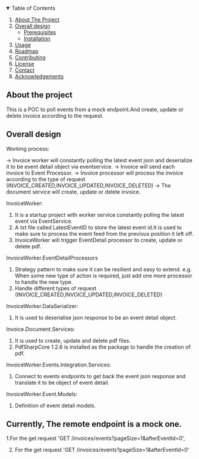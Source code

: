 <details open="open">
  <summary>Table of Contents</summary>
  <ol>
    <li>
      <a href="#about-the-project">About The Project</a>
    </li>
    <li>
      <a href="#overall-design">Overall design</a>
      <ul>
        <li><a href="#prerequisites">Prerequisites</a></li>
        <li><a href="#installation">Installation</a></li>
      </ul>
    </li>
    <li><a href="#usage">Usage</a></li>
    <li><a href="#roadmap">Roadmap</a></li>
    <li><a href="#contributing">Contributing</a></li>
    <li><a href="#license">License</a></li>
    <li><a href="#contact">Contact</a></li>
    <li><a href="#acknowledgements">Acknowledgements</a></li>
  </ol>
</details>

## About the project
This is a POC to poll events from a mock endpoint.And create, update or delete invoice according to the request.



## Overall design
Working process:

-> Invoice worker will constantly polling the latest event json and deserialize it to be event detail object via eventservice.
-> Invoice will send each invoice to Event Processor.
-> Invoice processor will process the invoice according to the type of request (INVOICE_CREATED,INVOICE_UPDATED,INVOICE_DELETED)
-> The document service will create, update or delete invoice.



InvoiceWorker: 
1. It is a startup project with worker service constantly polling the latest event via EventService.
2. A txt file called LatestEventID to store the latest event id.It is used to make sure to process the event feed from the previous position it left off.
3. InvoiceWorker will trigger EventDetail processor to create, update or delete pdf.

InvoiceWorker.EventDetailProcessors
1. Strategy pattern to make sure it can be resilient and easy to extend.
e.g. When some new type of action is required, just add one more processor to handle the new type.
2. Handle different types of request (INVOICE_CREATED,INVOICE_UPDATED,INVOICE_DELETED)


InvoiceWorker.DataSerializer:
1. It is used to deserialise json response to be an event detail object.


Invoice.Document.Services:
1. It is used to create, update and delete pdf files.
2. PdfSharpCore 1.2.6 is installed as the package to handle the creation of pdf.

InvoiceWorker.Events.Integration.Services:
1. Connect to events endpoints to get back the event json response and translate it to be object of event detail.

InvoiceWorker.Event.Models:
1. Definition of event detail models.


## Currently, The remote endpoint is a mock one.
1.For the get request 'GET /invoices/events?pageSize=1&afterEventId=0', 

2. For the get request 'GET /invoices/events?pageSize=1&afterEventId=0'








